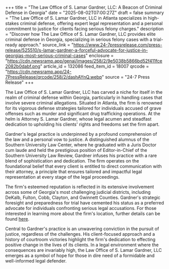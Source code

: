+++
title = "The Law Office of S. Lamar Gardner, LLC: A Beacon of Criminal Defense in Georgia"
date = "2025-08-02T07:00:27Z"
draft = false
summary = "The Law Office of S. Lamar Gardner, LLC in Atlanta specializes in high-stakes criminal defense, offering expert legal representation and a personal commitment to justice for clients facing serious felony charges."
description = "Discover how The Law Office of S. Lamar Gardner, LLC provides elite criminal defense in Georgia, specializing in serious felony cases with a trial-ready approach."
source_link = "https://www.24-7pressrelease.com/press-release/525510/s-lamar-gardner-a-forceful-advocate-for-justice-in-georgias-most-serious-criminal-cases"
enclosure = "https://cdn.newsramp.app/genai/images/258/2/9e5038b5866bd52f411fce2082b0dabf.png"
article_id = 132086
feed_item_id = 18007
qrcode = "https://cdn.newsramp.app/24-7PressRelease/qrcode/258/2/dashAYnQ.webp"
source = "24-7 Press Release"
+++

<p>The Law Office of S. Lamar Gardner, LLC has carved a niche for itself in the realm of criminal defense within Georgia, particularly in handling cases that involve severe criminal allegations. Situated in Atlanta, the firm is renowned for its vigorous defense strategies tailored for individuals accused of grave offenses such as murder and significant drug trafficking operations. At the helm is Attorney S. Lamar Gardner, whose legal acumen and steadfast dedication to upholding his clients' rights and freedoms set the firm apart.</p><p>Gardner's legal practice is underpinned by a profound comprehension of the law and a personal vow to justice. A distinguished alumnus of the Southern University Law Center, where he graduated with a Juris Doctor cum laude and held the prestigious position of Editor-in-Chief of the Southern University Law Review, Gardner infuses his practice with a rare blend of sophistication and dedication. The firm operates on the foundational belief that every client is entitled to direct communication with their attorney, a principle that ensures tailored and impactful legal representation at every stage of the legal proceedings.</p><p>The firm's esteemed reputation is reflected in its extensive involvement across some of Georgia's most challenging judicial districts, including DeKalb, Fulton, Cobb, Clayton, and Gwinnett Counties. Gardner's strategic foresight and preparedness for trial have cemented his status as a preferred advocate for individuals confronting serious legal accusations. For those interested in learning more about the firm's location, further details can be found <a href='https://www.google.com/maps' rel='nofollow' target='_blank'>here</a>.</p><p>Central to Gardner's practice is an unwavering conviction in the pursuit of justice, regardless of the challenges. His client-focused approach and a history of courtroom victories highlight the firm's dedication to effecting positive change in the lives of its clients. In a legal environment where the consequences are invariably high, the Law Office of S. Lamar Gardner, LLC emerges as a symbol of hope for those in dire need of a formidable and well-informed legal defender.</p>